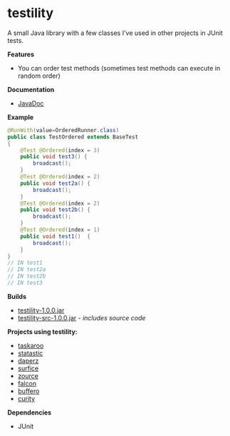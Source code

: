 testility
=========

A small Java library with a few classes I've used in other projects in JUnit tests.

**Features**
- You can order test methods (sometimes test methods can execute in random order)

**Documentation**
- [JavaDoc](http://gh.magnos.org/?r=http://clickermonkey.github.com/testility/)

**Example**

```java
@RunWith(value=OrderedRunner.class)
public class TestOrdered extends BaseTest 
{
    @Test @Ordered(index = 3)
    public void test3() {
        broadcast();
    }
    @Test @Ordered(index = 2)
    public void test2a() {
        broadcast();
    }
    @Test @Ordered(index = 2)
    public void test2b() {
        broadcast();
    }
    @Test @Ordered(index = 1)
    public void test1()  {
        broadcast();
    }    
}
// IN test1
// IN test2a
// IN test2b
// IN test3
```

**Builds**
- [testility-1.0.0.jar](http://gh.magnos.org/?r=https://github.com/ClickerMonkey/testility/blob/master/build/testility-1.0.0.jar?raw=true)
- [testility-src-1.0.0.jar](http://gh.magnos.org/?r=ttps://github.com/ClickerMonkey/testility/blob/master/build/testility-src-1.0.0.jar?raw=true) *- includes source code*

**Projects using testility:**
- [taskaroo](http://gh.magnos.org/?r=https://github.com/ClickerMonkey/taskaroo)
- [statastic](http://gh.magnos.org/?r=https://github.com/ClickerMonkey/statastic)
- [daperz](http://gh.magnos.org/?r=https://github.com/ClickerMonkey/daperz)
- [surfice](http://gh.magnos.org/?r=https://github.com/ClickerMonkey/surfice)
- [zource](http://gh.magnos.org/?r=https://github.com/ClickerMonkey/zource)
- [falcon](http://gh.magnos.org/?r=https://github.com/ClickerMonkey/falcon)
- [buffero](http://gh.magnos.org/?r=https://github.com/ClickerMonkey/buffero)
- [curity](http://gh.magnos.org/?r=https://github.com/ClickerMonkey/curity)

**Dependencies**
- JUnit
